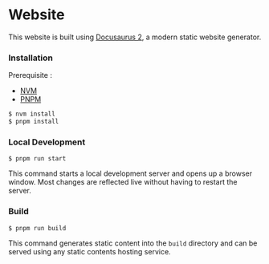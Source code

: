 # Website

This website is built using [Docusaurus 2](https://docusaurus.io/), a modern static website generator.

### Installation

Prerequisite :

- [NVM](https://github.com/nvm-sh/nvm)
- [PNPM](https://pnpm.io/)

```sh
$ nvm install
$ pnpm install
```

### Local Development

```
$ pnpm run start
```

This command starts a local development server and opens up a browser window. Most changes are reflected live without having to restart the server.

### Build

```
$ pnpm run build
```

This command generates static content into the `build` directory and can be served using any static contents hosting service.

